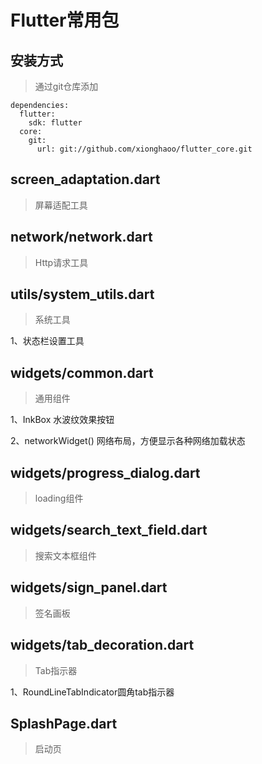 # Flutter常用包

## 安装方式
> 通过git仓库添加

```
dependencies:
  flutter:
    sdk: flutter
  core:
    git:
      url: git://github.com/xionghaoo/flutter_core.git
```

## screen_adaptation.dart
> 屏幕适配工具

## network/network.dart
> Http请求工具

## utils/system_utils.dart
> 系统工具

1、状态栏设置工具

## widgets/common.dart
> 通用组件

1、InkBox 水波纹效果按钮

2、networkWidget() 网络布局，方便显示各种网络加载状态

## widgets/progress_dialog.dart
> loading组件

## widgets/search_text_field.dart
> 搜索文本框组件

## widgets/sign_panel.dart
> 签名画板

## widgets/tab_decoration.dart
> Tab指示器

1、RoundLineTabIndicator圆角tab指示器

## SplashPage.dart
> 启动页